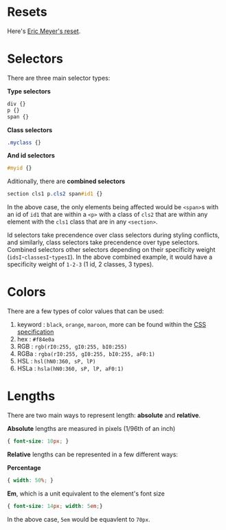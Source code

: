 # Resets
Here's [Eric Meyer's reset](https://meyerweb.com/eric/tools/css/reset/).
# Selectors
There are three main selector types:

**Type selectors**
```css
div {}
p {}
span {}
```
**Class selectors**
```css
.myclass {}
```
**And id selectors**
```css
#myid {}
```
Aditionally, there are **combined selectors**
```css
section cls1 p.cls2 span#id1 {}
```
In the above case, the only elements being affected would be `<span>`s with an id of `id1` that are within a `<p>` with a class of `cls2` that are within any element with the `cls1` class that are in any `<section>`.

Id selectors take precendence over class selectors during styling conflicts, and similarly, class selectors take precendence over type selectors. Combined selectors other selectors depending on their specificity weight (`idsI`-`classesI`-`typesI`). In the above combined example, it would have a specificity weight of `1-2-3` (1 id, 2 classes, 3 types).

# Colors
There are a few types of color values that can be used:
1. keyword : `black`, `orange`, `maroon`, more can be found within the [CSS specification](https://www.w3.org/TR/css-color-3/)
2. hex     : `#f84e0a`
3. RGB     : `rgb(rI0:255, gI0:255, bI0:255)`
4. RGBa    : `rgba(rI0:255, gI0:255, bI0:255, aF0:1)`
5. HSL     : `hsl(hN0:360, sP, lP)`
6. HSLa    : `hsla(hN0:360, sP, lP, aF0:1)`

# Lengths
There are two main ways to represent length: **absolute** and **relative**.

**Absolute** lengths are measured in pixels (1/96th of an inch)
```css
{ font-size: 10px; }
```
**Relative** lengths can be represented in a few different ways:

**Percentage**
```css
{ width: 50%; }
```
**Em**, which is a unit equivalent to the element's font size
```css
{ font-size: 14px; width: 5em;}
```
In the above case, `5em` would be equavlent to `70px`.
